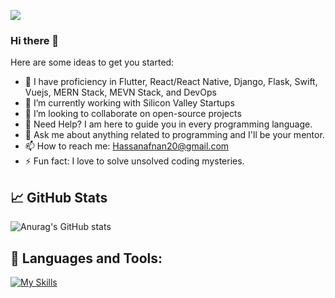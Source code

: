 ![](https://komarev.com/ghpvc/?username=HassanAfnan)
### Hi there 👋
Here are some ideas to get you started:

- 🔭 I have proficiency in Flutter, React/React Native, Django, Flask, Swift, Vuejs, MERN Stack, MEVN Stack, and DevOps
- 🌱 I’m currently working with Silicon Valley Startups
- 👯 I’m looking to collaborate on open-source projects
- 🤔 Need Help? I am here to guide you in every programming language.
- 💬 Ask me about anything related to programming and I'll be your mentor.
- 📫 How to reach me: Hassanafnan20@gmail.com
- ⚡ Fun fact: I love to solve unsolved coding mysteries.
## 📈 GitHub Stats

![Anurag's GitHub stats](https://github-readme-stats.vercel.app/api?username=HassanAfnan&show_icons=true&theme=radical)

## 🧰 Languages and Tools:

[![My Skills](https://skillicons.dev/icons?i=js,html,css,aws,bootstrap,dart,django,docker,electron,flutter,kubernetes,mongodb,linux,nodejs,react)](https://skillicons.dev)





 
